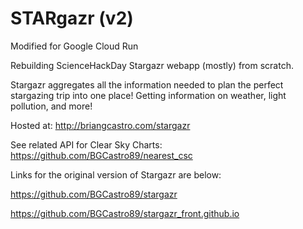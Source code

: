 # STARgazr (v2)

Modified for Google Cloud Run


Rebuilding ScienceHackDay Stargazr webapp (mostly) from scratch.

Stargazr aggregates all the information needed to plan the perfect stargazing trip into one place! Getting information on weather, light pollution, and more!

Hosted at: http://briangcastro.com/stargazr

See related API for Clear Sky Charts: https://github.com/BGCastro89/nearest_csc


Links for the original version of Stargazr are below:

https://github.com/BGCastro89/stargazr

https://github.com/BGCastro89/stargazr_front.github.io


